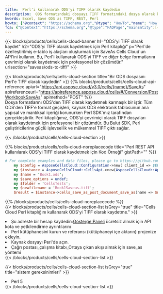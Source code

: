 ```yaml
---
title:  Perl'i kullanarak ODS'yi TIFF olarak kaydedin
description:  ODS formatındaki dosyayı TIFF formatındaki dosya olarak kaydetmek için Perl için Aspose.Cells Cloud SDK'yı kullanma.
kwords: Excel, Save ODS as TIFF, REST, Perl
howto: {"@context": "https://schema.org","@type": "HowTo","name": "How to save ODS as TIFF using the Cells Cloud Perl library.","description": "How to save ODS as TIFF using the Cells Cloud Perl library.","image": {"@type": "ImageObject"},"url": "/perl/saveas/ods-to-tiff/","step": [{ "@type": "HowToStep","name": "How to save ODS as TIFF using the Cells Cloud Perl library. step 1", "image": {"@type": "ImageObject",},"url": "/perl/saveas/ods-to-tiff/","text": "Register an account at <a href='https://dashboard.aspose.cloud/'>Dashboard</a> to get free API quota & authorization details",},{ "@type": "HowToStep","name": "How to save ODS as TIFF using the Cells Cloud Perl library. step 1", "image": {"@type": "ImageObject",},"url": "/perl/saveas/ods-to-tiff/","text": "Install Perl library and add the reference (import the library) to your project.",},{ "@type": "HowToStep","name": "How to save ODS as TIFF using the Cells Cloud Perl library. step 1", "image": {"@type": "ImageObject",},"url": "/perl/saveas/ods-to-tiff/","text": "Open the source file in Perl.",},{ "@type": "HowToStep","name": "How to save ODS as TIFF using the Cells Cloud Perl library. step 1", "image": {"@type": "ImageObject",},"url": "/perl/saveas/ods-to-tiff/","text": "Call post_workbook_save_as method to get the resultant stream",}, ],"supply": {"@type": "HowToSupply","name": "document"},"tool": [{"@type": "HowToTool","name": "VIM, Visual Studio Code, Eclipse"},{"@type": "HowToTool","name": "Aspose Cells"}],"totalTime": "PT6M"}
fqa: {"@context":"https://schema.org","@type":"FAQPage","mainEntity":[{"@type":"Question","name":"Why save file as other formats file in C# using REST API?","acceptedAnswer":{"@type":"Answer","text":"Documents are encoded in many ways, and some files may be incompatible with the software you use. To open and read such files, just save them as appropriate file formats.<br/><ol><li>Install .NET SDK and add the reference (import the library) to your project.</li><li>Open the source file in C# using REST API.</li><li>Call the PostWorkbookSaveAsRequest() method, passing an output filename with required extension.</li><li>Get the result of save as a separate file.</li></ol>"}},{"@type":"Question","name":"What file formats can I save as with your C# library?","acceptedAnswer":{"@type":"Answer","text":"We support a variety of file formats for conversion using .NET library, including XLSX, Excel, xls , PDF, CSV, HTML, Markdown, XML, PNG, JPG, TIFF, Json, TXT and many more."}},{"@type":"Question","name":"What is the maximum allowed file size for conversion using this .NET library?","acceptedAnswer":{"@type":"Answer","text":"There are no file size limits for format conversions using .NET library."}}]}
---
```

{{< blocks/products/cells/cells-cloud-banner h1="ODS\'yi TIFF olarak kaydet" h2="ODS\'yi TIFF olarak kaydetmek için Perl kitaplığı" p="Perl\'de özelleştirilmiş e-tablo iş akışları oluşturmak için SaveAs Cells Cloud\'un API\'ini kullanın. Bu, Perl\'i kullanarak ODS\'yi TIFF ve diğer belge formatlarını çevrimiçi olarak kaydetmek için profesyonel bir çözümdür." urlsection="saveas/ods-to-tiff/" >}}

{{< blocks/products/cells/cells-cloud-section title="Bir ODS dosyasını Perl\'e TIFF olarak kaydedin" >}}
{{% blocks/products/cells/cells-cloud-api-reference apiurl="https://api.aspose.cloud/v3.0/cells/{name}/SaveAs" apireferenceurl="https://apireference.aspose.cloud/cells/#/Conversion/PostWorkbookSaveAs" apimethod="POST" %}}
<br/>
Dosya formatlarını ODS'den TIFF olarak kaydetmek karmaşık bir iştir. Tüm ODS'den TIFF'e format geçişleri, kaynak ODS elektronik tablosunun ana yapısal ve mantıksal içeriği korunurken Perl SDK'mız tarafından gerçekleştirilir. Perl kitaplığımız, ODS'yi çevrimiçi olarak TIFF dosyaları olarak kaydetmek için profesyonel bir çözümdür. Bu Bulut SDK, Perl geliştiricilerine güçlü işlevsellik ve mükemmel TIFF çıktı sağlar.

{{< /blocks/products/cells/cells-cloud-section >}}

{{% blocks/products/cells/cells-cloud-noreplacecode title="Perl REST API kullanılarak ODS\'yi TIFF olarak kaydetmek için Kod Örneği" gistPath="" %}}
  
```perl
# For complete examples and data files, please go to https://github.com/aspose-cells-cloud/aspose-cells-cloud-perl/
    my $config = AsposeCellsCloud::Configuration->new( client_id => $ENV{'ProductClientId'}, client_secret => $ENV{'ProductClientSecret'});
    my $instance = AsposeCellsCloud::CellsApi->new(AsposeCellsCloud::ApiClient->new( $config));
    my $name = 'Book1.ods';
    my $save_options = undef;
    my $folder = 'CellsTests';
    my $newfilename = 'Book1Saveas.tiff';
    $result = $instance->cells_save_as_post_document_save_as(name => $name,save_options => $save_options, newfilename => $newfilename, folder => $folder);
```
  
{{% /blocks/products/cells/cells-cloud-noreplacecode %}}
<br/>
{{< blocks/products/cells/cells-cloud-section-list isGrey="true" title="Cells Cloud Perl kitaplığını kullanarak ODS\'yi TIFF olarak kaydetme." >}}
<li> Şu adreste bir hesap kaydedin:<a href="https://dashboard.aspose.cloud/">Gösterge Paneli</a> ücretsiz almak için API kota ve yetkilendirme ayrıntılarını</li>
<li>Perl kütüphanesini kurun ve referansı (kütüphaneyi içe aktarın) projenize ekleyin.</li>
<li>Kaynak dosyayı Perl'de açın.</li>
<li>Çağrı postası_çalışma kitabı_Ortaya çıkan akışı almak için save_as yöntemi</li>
{{< /blocks/products/cells/cells-cloud-section-list >}}

{{< blocks/products/cells/cells-cloud-section-list isGrey="true" title="sistem gereksinimleri" >}}
<li>Perl 5</li>
{{< /blocks/products/cells/cells-cloud-section-list >}}
